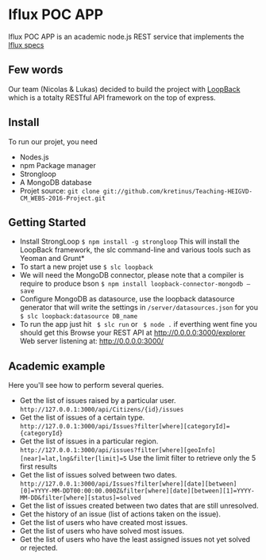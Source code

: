 # Iflux POC APP

Iflux POC APP is an academic node.js REST service that implements the [Iflux specs](http://www.iflux.io/blog.html)


## Few words

Our team (Nicolas & Lukas) decided to build the project with [LoopBack](http://loopback.io) which is a totalty RESTful API framework on the top of express.


## Install

To run our projet, you need 

* Nodes.js 
* npm Package manager
* Strongloop
* A MongoDB database
* Projet source: `git clone git://github.com/kretinus/Teaching-HEIGVD-CM_WEBS-2016-Project.git`
   
## Getting Started
* Install StrongLoop `$ npm install -g strongloop`
This will install the LoopBack framework, the slc command-line and various tools such as Yeoman and Grunt*
* To start a new projet use `$ slc loopback`
* We will need the MongoDB connector, please note that a compiler is require to produce bson `$ npm install loopback-connector-mongodb –save`
* Configure MongoDB as datasource, use the loopback datasource generator that will write the settings in `/server/datasources.json` for you `$ slc loopback:datasource DB_name`
* To run the app just hit `	$ slc run` or `	$ node .` if everthing went fine you should get this
Browse your REST API at http://0.0.0.0:3000/explorer
Web server listening at: http://0.0.0.0:3000/

## Academic example

Here you'll see how to perform several queries.

* Get the list of issues raised by a particular user.
`http://127.0.0.1:3000/api/Citizens/{id}/issues`
* Get the list of issues of a certain type.
`http://127.0.0.1:3000/api/Issues?filter[where][categoryId]={categoryId}`
* Get the list of issues in a particular region.
`http://127.0.0.1:3000/api/issues?filter[where][geoInfo][near]=lat,lng&filter[limit]=5`
Use the limit filter to retrieve only the 5 first results
* Get the list of issues solved between two dates.
`http://127.0.0.1:3000/api/Issues?filter[where][date][between][0]=YYYY-MM-DDT00:00:00.000Z&filter[where][date][between][1]=YYYY-MM-DD&filter[where][status]=solved`
* Get the list of issues created between two dates that are still unresolved.
* Get the history of an issue (list of actions taken on the issue).
* Get the list of users who have created most issues.
* Get the list of users who have solved most issues.
* Get the list of users who have the least assigned issues not yet solved or rejected.
